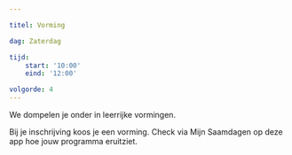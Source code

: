 ```yaml
---

titel: Vorming

dag: Zaterdag

tijd:
    start: '10:00'
    eind: '12:00'

volgorde: 4
---
```


We dompelen je onder in leerrijke vormingen.  

Bij je inschrijving koos je een vorming. Check via Mijn Saamdagen op deze app hoe jouw programma eruitziet.
